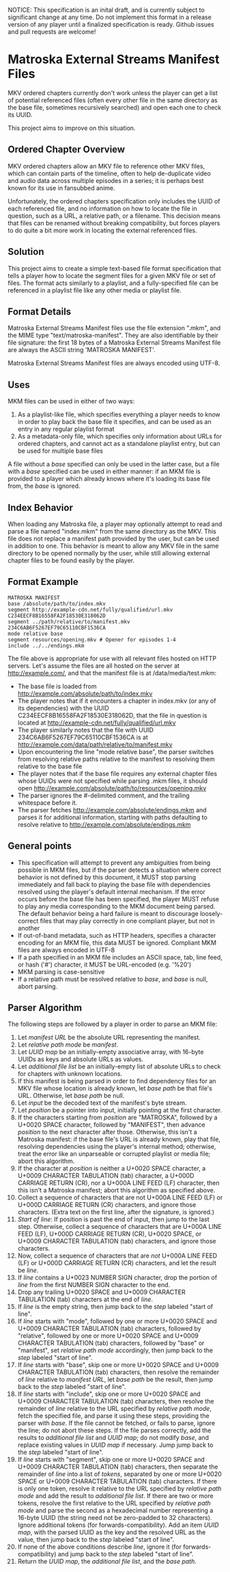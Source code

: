 NOTICE: This specification is an inital draft, and is currently subject to
significant change at any time. Do not implement this format in a release
version of any player until a finalized specification is ready. Github issues
and pull requests are welcome!

Matroska External Streams Manifest Files
========================================

MKV ordered chapters currently don't work unless the player can get a list of
potential referenced files (often every other file in the same directory as the
base file, sometimes recursively searched) and open each one to check its UUID.

This project aims to improve on this situation.

Ordered Chapter Overview
------------------------

MKV ordered chapters allow an MKV file to reference other MKV files, which can
contain parts of the timeline, often to help de-duplicate video and audio data
across multiple episodes in a series; it is perhaps best known for its use in
fansubbed anime.

Unfortunately, the ordered chapters specification only includes the UUID of
each referenced file, and no information on how to locate the file in question,
such as a URL, a relative path, or a filename. This decision means that files
can be renamed without breaking compatibility, but forces players to do quite a
bit more work in locating the external referenced files.

Solution
--------

This project aims to create a simple text-based file format specification that
tells a player how to locate the segment files for a given MKV file or set of
files. The format acts similarly to a playlist, and a fully-specified file can
be referenced in a playlist file like any other media or playlist file.

Format Details
--------------
Matroska External Streams Manifest files use the file extension ".mkm", and
the MIME type "text/matroska-manifest". They are also identifiable by their
file signature: the first 18 bytes of a Matroska External Streams Manifest
file are always the ASCII string 'MATROSKA MANIFEST'.

Matroska External Streams Manifest files are always encoded using UTF-8.

Uses
----
MKM files can be used in either of two ways:

1. As a playlist-like file, which specifies everything a player needs to know in order to play back the base file it specifies, and can be used as an entry in any regular playlist format
2. As a metadata-only file, which specifies only information about URLs for ordered chapters, and cannot act as a standalone playlist entry, but can be used for multiple base files

A file without a *base* specified can only be used in the latter case, but a file with a *base* specified can be used in either manner: if an MKM file is provided to a player which already knows where it's loading its base file from, the *base* is ignored.

Index Behavior
--------------
When loading any Matroska file, a player may optionally attempt to read and parse a file named "index.mkm" from the same directory as the MKV. This file does not replace a manifest path provided by the user, but can be used in addition to one. This behavior is meant to allow any MKV file in the same directory to be opened normally by the user, while still allowing external chapter files to be found easily by the player.

Format Example
--------------

	MATROSKA MANIFEST
	base /absolute/path/to/index.mkv
	segment http://example-cdn.net/fully/qualified/url.mkv	C234EECF8B16558FA2F18530E318062D
	segment ../path/relative/to/manifest.mkv				234C6AB6F5267EF79C65110CBF1536CA
	mode relative base
	segment resources/opening.mkv # Opener for episodes 1-4
	include ../../endings.mkm

The file above is appropriate for use with all relevant files hosted on HTTP
servers. Let's assume the files are all hosted on the server at
http://example.com/, and that the manifest file is at /data/media/test.mkm:

- The base file is loaded from http://example.com/absolute/path/to/index.mkv
- The player notes that if it encounters a chapter in index.mkv (or any of its dependencies) with the UUID C234EECF8B16558FA2F18530E318062D, that the file in question is located at http://example-cdn.net/fully/qualified/url.mkv
- The player similarly notes that the file with UUID 234C6AB6F5267EF79C65110CBF1536CA is at http://example.com/data/path/relative/to/manifest.mkv
- Upon encountering the line "mode relative base", the parser switches from resolving relative paths relative to the manifest to resolving them relative to the base file
- The player notes that if the base file requires any external chapter files whose UUIDs were not specified while parsing .mkm files, it should open http://example.com/absolute/path/to/resources/opening.mkv
- The parser ignores the #-delimited comment, and the trailing whitespace before it.
- The parser fetches http://example.com/absolute/endings.mkm and parses it for additional information, starting with paths defaulting to resolve relative to http://example.com/absolute/endings.mkm

General points
--------------
- This specification will attempt to prevent any ambiguities from being possible in MKM files, but if the parser detects a situation where correct behavior is not defined by this document, it MUST stop parsing immediately and fall back to playing the base file with dependencies resolved using the player's default internal mechanism. If the error occurs before the base file has been specified, the player MUST refuse to play any media corresponding to the MKM document being parsed. The default behavior being a hard failure is meant to discourage loosely-correct files that may play correctly in one compliant player, but not in another
- If out-of-band metadata, such as HTTP headers, specifies a character encoding for an MKM file, this data MUST be ignored. Compliant MKM files are always encoded in UTF-8
- If a path specified in an MKM file includes an ASCII space, tab, line feed, or hash ('#') character, it MUST be URL-encoded (e.g. '%20')
- MKM parsing is case-sensitive
- If a relative path must be resolved relative to *base*, and *base* is null, abort parsing.

Parser Algorithm
----------------
The following steps are followed by a player in order to parse an MKM file:

1. Let *manifest URL* be the absolute URL representing the manifest.
2. Let *relative path mode* be *manifest*.
3. Let *UUID map* be an initially-empty associative array, with 16-byte UUIDs as keys and absolute URLs as values.
4. Let *additional file list* be an initially-empty list of absolute URLs to check for chapters with unknown locations.
5. If this manifest is being parsed in order to find dependency files for an MKV file whose location is already known, let *base path* be that file's URL. Otherwise, let *base path* be null.
6. Let *input* be the decoded text of the manifest's byte stream.
7. Let *position* be a pointer into input, initially pointing at the first character.
8. If the characters starting from *position* are "MATROSKA", followed by a U+0020 SPACE character, followed by "MANIFEST", then advance *position* to the next character after those. Otherwise, this isn't a Matroska manifest: if the base file's URL is already known, play that file, resolving dependencies using the player's internal method; otherwise, treat the error like an unparseable or corrupted playlist or media file; abort this algorithm.
9. If the character at *position* is neither a U+0020 SPACE character, a U+0009 CHARACTER TABULATION (tab) character, a U+000D CARRIAGE RETURN (CR), nor a U+000A LINE FEED (LF) character, then this isn't a Matroska manifest; abort this algorithm as specified above.
10. Collect a sequence of characters that are not U+000A LINE FEED (LF) or U+000D CARRIAGE RETURN (CR) characters, and ignore those characters. (Extra text on the first line, after the signature, is ignored.)
11. *Start of line*: If position is past the end of input, then jump to the last step. Otherwise, collect a sequence of characters that are U+000A LINE FEED (LF), U+000D CARRIAGE RETURN (CR), U+0020 SPACE, or U+0009 CHARACTER TABULATION (tab) characters, and ignore those characters.
12. Now, collect a sequence of characters that are *not* U+000A LINE FEED (LF) or U+000D CARRIAGE RETURN (CR) characters, and let the result be *line*.
13. If *line* contains a U+0023 NUMBER SIGN character, drop the portion of *line* from the first NUMBER SIGN character to the end.
14. Drop any trailing U+0020 SPACE and U+0009 CHARACTER TABULATION (tab) characters at the end of *line*.
15. If *line* is the empty string, then jump back to the *step* labeled "start of line".
16. If *line* starts with "mode", followed by one or more U+0020 SPACE and U+0009 CHARACTER TABULATION (tab) characters, followed by "relative", followed by one or more U+0020 SPACE and U+0009 CHARACTER TABULATION (tab) characters, followed by "base" or "manifest", set *relative path mode* accordingly, then jump back to the *step* labeled "start of line".
17. If *line* starts with "base", skip one or more U+0020 SPACE and U+0009 CHARACTER TABULATION (tab) characters, then resolve the remainder of *line*  relative to *manifest URL*, let *base path* be the result, then jump back to the *step* labeled "start of line".
18. If *line* starts with "include", skip one or more U+0020 SPACE and U+0009 CHARACTER TABULATION (tab) characters, then resolve the remainder of *line* relative to the URL specified by *relative path mode*, fetch the specified file, and parse it using these steps, providing the parser with *base*. If the file cannot be fetched, or fails to parse, ignore the line; do not abort these steps. If the file parses correctly, add the results to *additional file list* and *UUID map*; do not modify *base*, and replace existing values in *UUID map* if necessary. Jump jump back to the *step* labeled "start of line".
19. If *line* starts with "segment", skip one or more U+0020 SPACE and U+0009 CHARACTER TABULATION (tab) characters, then separate the remainder of *line* into a list of *tokens*, separated by one or more U+0020 SPACE or U+0009 CHARACTER TABULATION (tab) characters. If there is only one token, resolve it relative to the URL specified by *relative path mode* and add the result to *additional file list*. If there are two or more tokens, resolve the first relative to the URL specified by *relative path mode* and parse the second as a hexadecimal number representing a 16-byte UUID (the string need not be zero-padded to 32 characters). Ignore additional tokens (for forwards-compatibility). Add an item *UUID map*, with the parsed UUID as the key and the resolved URL as the value, then jump back to the *step* labeled "start of line".
20. If none of the above conditions describe *line*, ignore it (for forwards-compatibility) and jump back to the *step* labeled "start of line".
21. Return the *UUID map*, the *additional file list*, and the *base path*.
